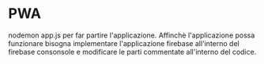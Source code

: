 # PWA
nodemon app.js per far partire l'applicazione.
Affinchè l'applicazione possa funzionare bisogna implementare l'applicazione firebase all'interno del firebase consonsole e 
modificare le parti commentate all'interno del codice.
